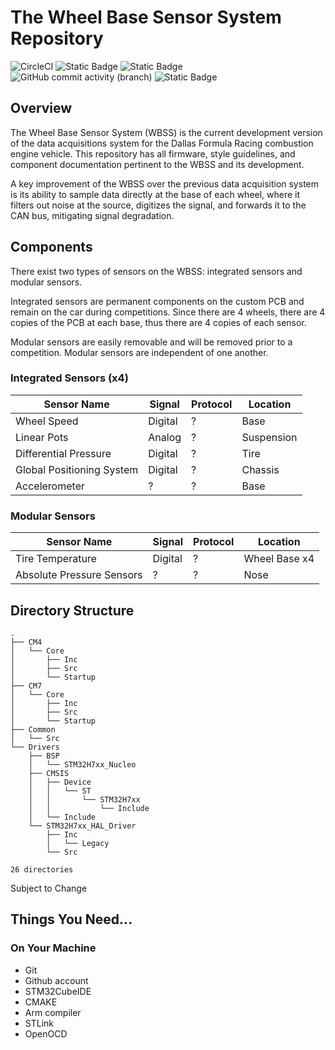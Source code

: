 # The Wheel Base Sensor System Repository

![CircleCI](https://img.shields.io/circleci/build/github/DallasFormulaRacing/WheelBaseSensorSystem?style=flat-square)
![Static Badge](https://img.shields.io/badge/fsae_season-2026-brightgreen?style=flat-square&logoColor=8A2BE2&color=8A2BE2) ![Static Badge](https://img.shields.io/badge/deadline-dec_2025-brightgreen?style=flat-square&color=655991) ![GitHub commit activity (branch)](https://img.shields.io/github/commit-activity/m/DallasFormulaRacing/WheelBaseSensorSystem/main?style=flat-square) ![Static Badge](https://img.shields.io/badge/H7-5e5e5e?style=flat-square&logo=stmicroelectronics)

## Overview

The Wheel Base Sensor System (WBSS) is the current development version of the data acquisitions system for the Dallas Formula Racing combustion engine vehicle. This repository has all firmware, style guidelines, and component documentation pertinent to the WBSS and its development.

A key improvement of the WBSS over the previous data acquisition system is its ability to sample data directly at the base of each wheel, where it filters out noise at the source, digitizes the signal, and forwards it to the CAN bus, mitigating signal degradation.

## Components

There exist two types of sensors on the WBSS: integrated sensors and modular sensors.

Integrated sensors are permanent components on the custom PCB and remain on the car during competitions. Since there are 4 wheels, there are 4 copies of the PCB at each base, thus there are 4 copies of each sensor.

Modular sensors are easily removable and will be removed prior to a competition. Modular sensors are independent of one another.

### Integrated Sensors (x4)

| Sensor Name               | Signal  | Protocol | Location   |
| ------------------------- | ------- | -------- | ---------- |
| Wheel Speed               | Digital | ?        | Base       |
| Linear Pots               | Analog  | ?        | Suspension |
| Differential Pressure     | Digital | ?        | Tire       |
| Global Positioning System | Digital | ?        | Chassis    |
| Accelerometer             | ?       | ?        | Base       |

### Modular Sensors

| Sensor Name               | Signal  | Protocol | Location      |
| ------------------------- | ------- | -------- | ------------- |
| Tire Temperature          | Digital | ?        | Wheel Base x4 |
| Absolute Pressure Sensors | ?       | ?        | Nose          |

## Directory Structure
```
.
├── CM4
│   └── Core
│       ├── Inc
│       ├── Src
│       └── Startup
├── CM7
│   └── Core
│       ├── Inc
│       ├── Src
│       └── Startup
├── Common
│   └── Src
└── Drivers
    ├── BSP
    │   └── STM32H7xx_Nucleo
    ├── CMSIS
    │   ├── Device
    │   │   └── ST
    │   │       └── STM32H7xx
    │   │           └── Include
    │   └── Include
    └── STM32H7xx_HAL_Driver
        ├── Inc
        │   └── Legacy
        └── Src

26 directories
```
Subject to Change

## Things You Need...

### On Your Machine

- Git
- Github account
- STM32CubeIDE
- CMAKE
- Arm compiler
- STLink
- OpenOCD
